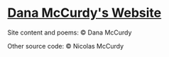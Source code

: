 # [Dana McCurdy's Website](http://danamccurdy.com)

Site content and poems: &copy; Dana McCurdy

Other source code: &copy; Nicolas McCurdy
